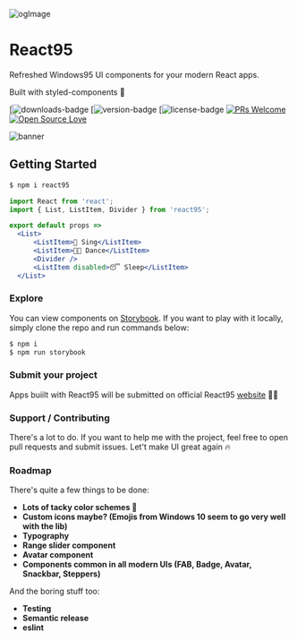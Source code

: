 ![ogImage](https://user-images.githubusercontent.com/28541613/56097057-f741f380-5eef-11e9-8296-92c4dc6e853d.png)

# React95
Refreshed Windows95 UI components for your modern React apps. 

Built with styled-components 💅

[![downloads-badge](https://flat.badgen.net/npm/dw/rebass)
[![version-badge](https://flat.badgen.net/npm/v/react95)
[![license-badge](https://flat.badgen.net/npm/license/react95)
[![PRs Welcome](https://img.shields.io/badge/PRs-welcome-brightgreen.svg?style=shields)](http://makeapullrequest.com)
[![Open Source Love](https://badges.frapsoft.com/os/v1/open-source.svg?v=102)](https://github.com/ellerbrock/open-source-badge/)

![banner](https://user-images.githubusercontent.com/28541613/52980546-ecc91900-33da-11e9-89fc-2a7648d38c4a.png)

## Getting Started
```sh
$ npm i react95
```

```jsx
import React from 'react';
import { List, ListItem, Divider } from 'react95';

export default props =>
  <List>
      <ListItem>🎤 Sing</ListItem>
      <ListItem>💃🏻 Dance</ListItem>
      <Divider />
      <ListItem disabled>😴 Sleep</ListItem>
  </List>
```

### Explore
You can view components on [Storybook](https://arturbien.github.io/React95/). If you want to play with it locally, simply clone the repo and run commands below:
```sh
$ npm i 
$ npm run storybook
```
### Submit your project
Apps buiilt with React95 will be submitted on official React95 [website](https://react95.io) 🤟🏻

### Support / Contributing
There's a lot to do. If you want to help me with the project, feel free to open pull requests and submit issues. Let't make UI great again 🔥 

### Roadmap
There's quite a few things to be done:
- **Lots of tacky color schemes 🌈**
- **Custom icons maybe? (Emojis from Windows 10 seem to go very well with the lib)**
- **Typography**
- **Range slider component**
- **Avatar component**
- **Components common in all modern UIs (FAB, Badge, Avatar, Snackbar, Steppers)**

And the boring stuff too:
- **Testing**
- **Semantic release**
- **eslint**
